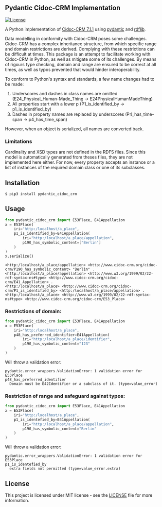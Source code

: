 ## Pydantic Cidoc-CRM Implementation
[![License](https://img.shields.io/github/license/jonasengelmann/pydantic-cidoc-crm)](LICENSE)

A Python implementation of [Cidoc-CRM 7.1.1](https://doi.org/10.26225/FDZH-X261) using [pydantic](https://pydantic-docs.helpmanual.io/) and [rdflib](https://rdflib.readthedocs.io/).

Data modelling in conformity with Cidoc-CRM poses some challenges. Cidoc-CRM has a complex inheritance structure, from which specific range and domain restrictions are derived. Complying with these restrictions can be difficult at times. This package is an attempt to facilitate working with Cidoc-CRM in Python, as well as mitigate some of its challenges. By means of rigours type checking, domain and range are ensured to be correct at all times, as well as typos prevented that would hinder interoperability. 


To conform to Python's syntax and standards, a few name changes had to be made:
1. Underscores and dashes in class names are omitted (E24_Physical_Human-Made_Thing -> E24PhysicalHumanMadeThing)
2. All properties start with a lower p (P1_is_identified_by -> p1_is_identified_by)
3. Dashes in property names are replaced by underscores (P4_has_time-span -> p4_has_time_span)

However, when an object is serialized, all names are converted back.

### Limitations

Cardinality and XSD types are not defined in the RDFS files. Since this model is automatically generated from theses files, they are not implemented here either. For now, every property accepts an instance or a list of instances of the required domain class or one of its subclasses.

## Installation

```console
$ pip3 install pydantic_cidoc_crm
```

## Usage

```python
from pydantic_cidoc_crm import E53Place, E41Appellation
x = E53Place(
    iri="http:/localhost/a_place",
    p1_is_identified_by=E41Appellation(
        iri="http:/localhost/a_place/appellation",
        p190_has_symbolic_content=["Berlin"]
    )
)
x.serialize()
```

```console
<http:/localhost/a_place/appellation> <http://www.cidoc-crm.org/cidoc-crm/P190_has_symbolic_content> "Berlin" .
<http:/localhost/a_place/appellation> <http://www.w3.org/1999/02/22-rdf-syntax-ns#type> <http://www.cidoc-crm.org/cidoc-crm/E41_Appellation> .
<http:/localhost/a_place> <http://www.cidoc-crm.org/cidoc-crm/P1_is_identified_by> <http:/localhost/a_place/appellation> .
<http:/localhost/a_place> <http://www.w3.org/1999/02/22-rdf-syntax-ns#type> <http://www.cidoc-crm.org/cidoc-crm/E53_Place>
```

### Restrictions of domain:
```python
from pydantic_cidoc_crm import E53Place, E41Appellation
x = E53Place(
    iri="http:/localhost/a_place",
    p48_has_preferred_identifier=E41Appellation(
        iri="http:/localhost/a_place/identifier",
        p190_has_symbolic_content="123"
    )
)
```
Will throw a validation error:
```console
pydantic.error_wrappers.ValidationError: 1 validation error for E53Place
p48_has_preferred_identifier
  Domain must be E42Identifier or a subclass of it. (type=value_error)
```


### Restriction of range and safeguard against typos:

```python
from pydantic_cidoc_crm import E53Place, E41Appellation
x = E53Place(
    iri="http:/localhost/a_place",
    p1_is_identefied_by=E41Appellation(
        iri="http:/localhost/a_place/appellation",
        p190_has_symbolic_content="Berlin"
    )
)
```
Will throw a validation error:
```console
pydantic.error_wrappers.ValidationError: 1 validation error for E53Place
p1_is_identefied_by
  extra fields not permitted (type=value_error.extra)
```

## License

This project is licensed under MIT license - see the [LICENSE](LICENSE) file for more information.
